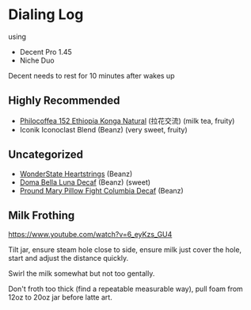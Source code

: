 # Dialing Log

using

- Decent Pro 1.45
- Niche Duo

Decent needs to rest for 10 minutes after wakes up

## Highly Recommended

- [Philocoffea 152 Ethiopia Konga Natural](./2024-9/Philocoffea-152.md) (拉花交流) (milk tea, fruity)
- Iconik Iconoclast Blend (Beanz) (very sweet, fruity)

## Uncategorized

- [WonderState Heartstrings](./2024-9/WonderState-Heartstrings.md) (Beanz)
- [Doma Bella Luna Decaf](./2024-9/Doma-Bella-Luna-Decaf.md) (Beanz) (sweet)
- [Pround Mary Pillow Fight Columbia Decaf](./2024-9/Proud-Mary-Pillow-Fight-Columbia-Decaf.md) (Beanz)

## Milk Frothing

https://www.youtube.com/watch?v=6_eyKzs_GU4

Tilt jar,
ensure steam hole close to side,
ensure milk just cover the hole,
start and adjust the distance quickly.

Swirl the milk somewhat but not too gentally.

Don't froth too thick (find a repeatable measurable way),
pull foam from 12oz to 20oz jar before latte art.
